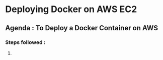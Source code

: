 # Deploying Docker on AWS EC2
## Agenda : To Deploy a Docker Container on AWS

### Steps followed :

1) 
  
